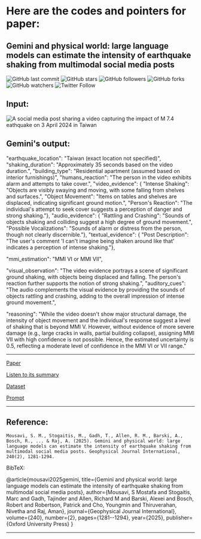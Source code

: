 # Here are the codes and pointers for paper: 
## Gemini and physical world: large language models can estimate the intensity of earthquake shaking from multimodal social media posts
                                                                                                  
![GitHub last commit](https://img.shields.io/github/last-commit/smousavi05/MMIbyGemini?style=plastic)
![GitHub stars](https://img.shields.io/github/stars/smousavi05/MMIbyGemini?style=social)
![GitHub followers](https://img.shields.io/github/followers/smousavi05?style=social)
![GitHub forks](https://img.shields.io/github/forks/smousavi05/MMIbyGemini?style=social)
![GitHub watchers](https://img.shields.io/github/watchers/smousavi05/MMIbyGemini?style=social)
![Twitter Follow](https://img.shields.io/twitter/follow/smousavi05?style=social)

## Input:
<img src="https://github.com/smousavi05/MMIbyGemini/blob/main/taiwan.gif" alt="A social media post sharing a video capturing the impact of M 7.4 eathquake on 3 April 2024 in Taiwan">


## Gemini's output:
"earthquake_location": "Taiwan (exact location not specified)",
 "shaking_duration": "Approximately 35 seconds based on the video duration.",
 "building_type": "Residential apartment (assumed based on interior furnishings)",
 "humans_reaction": "The person in the video exhibits alarm and attempts to take cover.",
 "video_evidence": {
   "Intense Shaking": "Objects are visibly swaying and moving, with some falling from shelves and surfaces.",
   "Object Movement": "Items on tables and shelves are displaced, indicating significant ground motion.",
   "Person's Reaction": "The individual's attempt to seek cover suggests a perception of danger and strong shaking."},
 "audio_evidence": {
   "Rattling and Crashing": "Sounds of objects shaking and colliding suggest a high degree of ground movement.",
   "Possible Vocalizations": "Sounds of alarm or distress from the person, though not clearly discernible."},
 "textual_evidence": {
   "Post Description": "The user's comment 'I can't imagine being shaken around like that' indicates a perception of intense shaking."},

 "mmi_estimation": "MMI VI or MMI VII",

 "visual_observation": "The video evidence portrays a scene of significant ground shaking, with objects being displaced and falling. The person's reaction further supports the notion of strong shaking.",
 "auditory_cues": "The audio complements the visual evidence by providing the sounds of objects rattling and crashing, adding to the overall impression of intense ground movement.",

 "reasoning": "While the video doesn't show major structural damage, the intensity of object movement and the individual's response suggest a level of shaking that is beyond MMI V. However, without evidence of more severe damage (e.g., large cracks in walls, partial building collapse), assigning MMI VII with high confidence is not possible. Hence, the estimated uncertainty is 0.5, reflecting a moderate level of confidence in the MMI VI or VII range."


-------------------------------------
[Paper](https://academic.oup.com/gji/article/240/2/1281/7921623?trk=public_post_comment-text)

[Listen to its summary](https://illuminate.google.com/library?play=EvwJDC_qTMF3)

[Dataset](https://illuminate.google.com/library?play=EvwJDC_qTMF3)

[Prompt](https://oup.silverchair-cdn.com/oup/backfile/Content_public/Journal/gji/240/2/10.1093_gji_ggae436/2/ggae436_supplemental_file.pdf?Expires=1748085392&Signature=RAJ~nDB6kUAkE1I56RGxtct2ololr5GkjcZAPar~V1wpuJD4hZtYUr94e7LDWAZz~PFyRDQkKzrsgoKIu1R2lgrCQgeBSzaER12qwB0oQaqwjYzePM8h1OFX4ISsZayYkl7G5zbcMCAMg52IUPjA4y83s-7hcuZImFVkdk-tX7maji8IMKyiLIfNz49FW2aKdFCOEYVMxVAFAirsah0u3puqFsT0l0AGRQGD~QigQZOfxKyPnjiVSJ1qmt~gIrYTlJ4JVPAEwbam8gtwoY2BPy0j5u2A3lP-NASnKNSrebPtEph4uqIja8DSKrVQ1c3SLe9CLvApsSoT0zA5U-6MTQ__&Key-Pair-Id=APKAIE5G5CRDK6RD3PGA)

-------------------------------------
## Reference:

`Mousavi, S. M., Stogaitis, M., Gadh, T., Allen, R. M., Barski, A., Bosch, R., ... & Raj, A. (2025). Gemini and physical world: large language models can estimate the intensity of earthquake shaking from multimodal social media posts. Geophysical Journal International, 240(2), 1281-1294.` 


BibTeX:

@article{mousavi2025gemini,
  title={Gemini and physical world: large language models can estimate the intensity of earthquake shaking from multimodal social media posts},
  author={Mousavi, S Mostafa and Stogaitis, Marc and Gadh, Tajinder and Allen, Richard M and Barski, Alexei and Bosch, Robert and Robertson, Patrick and Cho, Youngmin and Thiruverahan, Nivetha and Raj, Aman},
  journal={Geophysical Journal International},
  volume={240},
  number={2},
  pages={1281--1294},
  year={2025},
  publisher={Oxford University Press}
}

-------------------------------------
